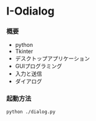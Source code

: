 # I-Odialog

### 概要
* python
* Tkinter
* デスクトップアプリケーション
* GUIプログラミング
* 入力と送信
* ダイアログ

### 起動方法

```bash:
python ./dialog.py
```
